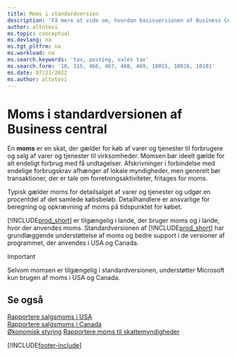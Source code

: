 ```yaml
---
title: Moms i standardversion
description: 'Få mere at vide om, hvordan basisversionen af Business Central understøtter moms og får en beskrivelse af det grundlæggende begreb.'
author: altotovi
ms.topic: conceptual
ms.devlang: na
ms.tgt_pltfrm: na
ms.workload: na
ms.search.keywords: 'tax, posting, sales tax'
ms.search.form: '10, 315, 466, 467, 468, 469, 10015, 10016, 10101'
ms.date: 07/21/2022
ms.author: altotovi
---
```


# Moms i standardversionen af Business central

En **moms** er en skat, der gælder for køb af varer og tjenester til forbrugere og salg af varer og tjenester til virksomheder. Momsen bør ideelt gælde for alt endeligt forbrug med få undtagelser. Afskrivninger i forbindelse med endelige forbrugskrav afhænger af lokale myndigheder, men generelt bør transaktioner, der er tale om forretningsaktiviteter, fritages for moms.  

Typisk gælder moms for detailsalget af varer og tjenester og udgør en procentdel af det samlede købsbeløb. Detailhandlere er ansvarlige for beregning og opkrævning af moms på tidspunktet for købet.  

[!INCLUDE[prod_short](includes/prod_short.md)] er tilgængelig i lande, der bruger moms og i lande, hvor der anvendes moms. Standardversionen af [!INCLUDE[prod_short](includes/prod_short.md)] har grundlæggende understøttelse af moms og bedre support i de versioner af programmet, der anvendes i USA og Canada.

> [!IMPORTANT]
> Selvom momsen er tilgængelig i standardversionen, understøtter Microsoft kun brugen af moms i USA og Canada.

## Se også

[Rapportere salgsmoms i USA](localfunctionality/UnitedStates/us-sales-tax.md)  
[Rapportere salgsmoms i Canada](localfunctionality/canada/ca-sales-tax.md)  
[Økonomisk styring](finance.md)
[Rapportere moms til skattemyndigheder](finance-how-report-vat.md)

[!INCLUDE[footer-include](includes/footer-banner.md)]
